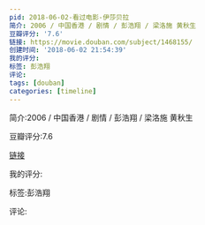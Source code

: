 ```yaml
---
pid: 2018-06-02-看过电影-伊莎贝拉
简介: 2006 / 中国香港 / 剧情 / 彭浩翔 / 梁洛施 黄秋生
豆瓣评分: '7.6'
链接: https://movie.douban.com/subject/1468155/
创建时间: '2018-06-02 21:54:39'
我的评分:
标签: 彭浩翔
评论:
tags: [douban]
categories: [timeline]
---
```

简介:2006 / 中国香港 / 剧情 / 彭浩翔 / 梁洛施 黄秋生

豆瓣评分:7.6

[链接](https://movie.douban.com/subject/1468155/)

我的评分:

标签:彭浩翔

评论:

